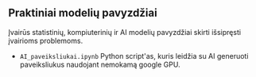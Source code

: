 ## Praktiniai modelių pavyzdžiai

Įvairūs statistinių, kompiuterinių ir AI modelių pavyzdžiai skirti išsipręsti įvairioms problemoms.

* `AI_paveiksliukai.ipynb` Python script'as, kuris leidžia su AI generuoti paveiksliukus naudojant nemokamą google GPU.